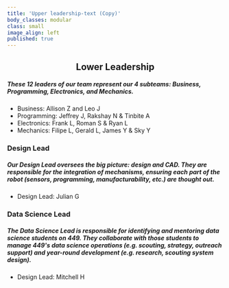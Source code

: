 ```yaml
---
title: 'Upper leadership-text (Copy)'
body_classes: modular
class: small
image_align: left
published: true
---
```


## <center> Lower Leadership </center>

##### These 12 leaders of our team represent our 4 subteams: Business, Programming, Electronics, and Mechanics.
* Business: Allison Z and Leo J
* Programming: Jeffrey J, Rakshay N & Tinbite A
* Electronics: Frank L, Roman S & Ryan L
* Mechanics: Filipe L, Gerald L, James Y & Sky Y

### Design Lead
##### Our Design Lead oversees the big picture: design and CAD. They are responsible for the integration of mechanisms, ensuring each part of the robot (sensors, programming, manufacturability, etc.) are thought out.
* Design Lead: Julian G

### Data Science Lead
##### The Data Science Lead is responsible for identifying and mentoring data science students on 449. They collaborate with those students to manage 449's data science operations (e.g. scouting, strategy, outreach support) and year-round development (e.g. research, scouting system design).
* Design Lead: Mitchell H